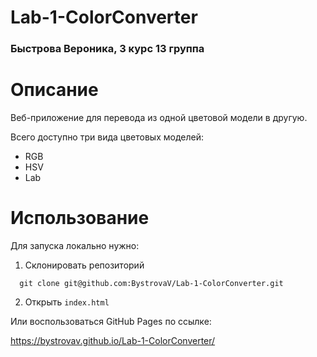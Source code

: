 # Lab-1-ColorConverter
### Быстрова Вероника, 3 курс 13 группа

# Описание
Веб-приложение для перевода из одной цветовой модели в другую.

Всего доступно три вида цветовых моделей:
- RGB
- HSV
- Lab

# Использование
Для запуска локально нужно:
1. Склонировать репозиторий
```
  git clone git@github.com:BystrovaV/Lab-1-ColorConverter.git
```
2. Открыть `index.html`

Или воспользоваться GitHub Pages по ссылке:

https://bystrovav.github.io/Lab-1-ColorConverter/
